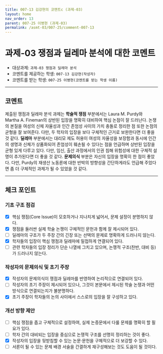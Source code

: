 ```yaml
---
title: 007-13 김강현의 코멘트c (과제-03) 
layout: home
nav_order: 13
parent: 007-25 이병현 (과제-03)
permalink: /asmt-03/007-25/comment-007-13
---
```


# 과제-03 쟁점과 딜레마 분석에 대한 코멘트

- 대상과제: `과제-03 쟁점과 딜레마 분석`
- 코멘트를 제공하는 학생: `007-13 김강현(작성자)` 
- 코멘트를 받는 학생: `007-25 이병현(코멘트를 받는 학생 이름)` 

---

## 코멘트

  제출된 쟁점과 딜레마 분석 과제는 **학술적 쟁점** 부분에서는 Laura M. Purdy와 Martha A. Fineman의 상반된 입장을 명확히 대비하여 핵심 논점이 잘 드러난다. 논쟁의 본질을 여성의 신체 자율성과 인간 존엄성 사이의 가치 충돌로 정리한 점 또한 논점의 균형을 잘 보여준다. 다만, 두 학자의 입장을 보다 구체적인 근거로 보완한다면 더 좋을 것 같다.
  **딜레마** 부분에서는 대리모 제도 허용이 여성의 자율성을 보장함과 동시에 인간의 생명과 신체가 상품화되어 존엄성이 훼손될 수 있다는 점을 언급하며 상반된 입장을 균형 있게 다루고 있다. 다만, 임신, 출산 과정에서의 인권 침해 위험성에 대한 구체적 설명이 추가된다면 더 좋을 것 같다.
  **문제의식** 부분은 자신의 입장을 명확히 한 점이 좋았다. 다만, Purdy의 재생산 노동론에 대한 반박의 방향성을 간단하게라도 언급해 주었다면 좀 더 구체적인 과제가 될 수 있었을 것 같다. 

---

## 체크 포인트

### **기초 구조 점검**
- [x] 핵심 쟁점(Core Issue)이 모호하거나 지나치게 넓어서, 문제 설정이 분명하지 않다.
- [x] 쟁점을 둘러싼 실제 학술 논쟁이 구체적인 문헌과 함께 잘 제시되어 있다.
- [ ] 딜레마의 구조가 두 주장 간의 긴장 또는 선택의 문제로 명확하게 드러나지 않는다.
- [x] 학자들의 입장이 핵심 쟁점과 딜레마에 밀접하게 연결되어 있다.
- [ ] 관련 학자들의 입장 정리가 단순 나열에 그치고 있으며, 논쟁적 구조(찬반, 대비 등)가 드러나지 않는다.

### **작성자의 문제의식 및 초기 주장**
- [x] 작성자의 문제의식이 쟁점과 딜레마를 반영하여 논리적으로 연결되어 있다.
- [ ] 작성자의 초기 주장이 제시되어 있으나, 그것이 본문에서 제시된 학술 논쟁과 어떤 방식으로 연결되는지가 불분명하다.
- [x] 초기 주장이 학자들의 논의 사이에서 스스로의 입장을 잘 구성하고 있다.

### **개선 방향 제안**
- [ ] 핵심 쟁점을 좁고 구체적으로 설정하여, 실제 논증문에서 다룰 문제를 명확히 할 필요가 있다.
- [ ] 학자 간의 대비되는 입장을 중심으로 논쟁적 구조를 선명히 정리하는 것이 좋다.
- [x] 작성자의 입장을 뒷받침할 수 있는 논문·문헌을 구체적으로 더 보강할 수 있다.
- [ ] 서론이 될 수 있는 문제 배경 서술을 간결하게 재구성해보는 것도 도움이 될 것이다.
